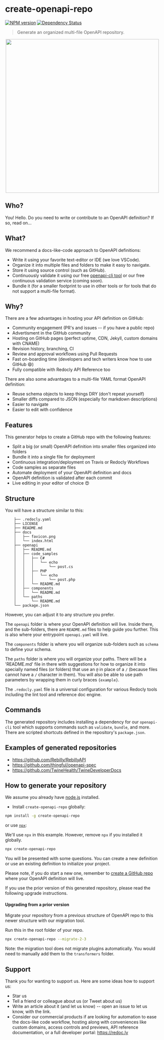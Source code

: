 # create-openapi-repo

[![NPM version][npm-image]][npm-url] [![Dependency Status][daviddm-image]][daviddm-url] 

> Generate an organized multi-file OpenAPI repository.

<center>

<img src="./logo.png" width="500px"/>

</center>

## Who?
You! Hello.  Do you need to write or contribute to an OpenAPI definition?  If so, read on...

## What?
We recommend a docs-like-code approach to OpenAPI definitions:
- Write it using your favorite text-editor or IDE (we love VSCode).
- Organize it into multiple files and folders to make it easy to navigate.
- Store it using source control (such as GitHub).
- Continuously validate it using our free [openapi-cli tool](https://github.com/redocly/openapi-cli) or our free continuous validation service (coming soon).
- Bundle it (for a smaller footprint to use in other tools or for tools that do not support a multi-file format).

## Why?
There are a few advantages in hosting your API definition on GitHub:
 - Community engagement (PR's and issues -- if you have a public repo)
 - Advertisment in the GitHub community
 - Hosting on GitHub pages (perfect uptime, CDN, Jekyll, custom domains with CNAME)
 - Revision history, branching, CI
 - Review and approval workflows using Pull Requests
 - Fast on-boarding time (developers and tech writers know how to use GitHub :smile:)
 - Fully compatible with Redocly API Reference too

 There are also some advantages to a multi-file YAML format OpenAPI definition:
 - Reuse schema objects to keep things DRY (don't repeat yourself) 
 - Smaller diffs compared to JSON (especially for markdown descriptions)
 - Easier to navigate
 - Easier to edit with confidence

## Features
This generator helps to create a GitHub repo with the following features:
 - Split a big (or small) OpenAPI definition into smaller files organized into folders
 - Bundle it into a single file for deployment
 - Continuous integration/deployment on Travis or Redocly Workflows
 - Code samples as separate files
 - Automate deployment of your OpenAPI definition and docs
 - OpenAPI definition is validated after each commit
 - Live editing in your editor of choice :heart_eyes:

## Structure

You will have a structure similar to this:
```
    ├── .redocly.yaml
    ├── LICENSE
    ├── README.md
    ├── docs
    │   ├── favicon.png
    │   └── index.html
    ├── openapi
    │   ├── README.md
    │   ├── code_samples
    │   │   ├── C#
    │   │   │   └── echo
    │   │   │       └── post.cs
    │   │   ├── PHP
    │   │   │   └── echo
    │   │   │       └── post.php
    │   │   └── README.md
    │   ├── components
    │   │   └── README.md
    │   └── paths
    │       └── README.md
    └── package.json
```

However, you can adjust it to any structure you prefer.

The `openapi` folder is where your OpenAPI definition will live.  Inside there, and the sub-folders, there are `README.md` files to help guide you further. This is also where your entrypoint `openapi.yaml` will live.

The `components` folder is where you will organize sub-folders such as `schema` to define your schema.

The `paths` folder is where you will organize your paths. There will be a 'README.md' file in there with suggestions for how to organize it into specially named files (or folders) that use an `@` in place of a `/` (because files cannot have a `/` character in them).  You will also be able to use path parameters by wrapping them in curly braces `{example}`.

The `.redocly.yaml` file is a universal configuration for various Redocly tools including the lint tool and reference doc engine.

## Commands

The generated repository includes installing a dependency for our `openapi-cli` tool which supports commands such as `validate`, `bundle`, and more.  There are scripted shortcuts defined in the repository's `package.json`.  


## Examples of generated repositories
- https://github.com/Rebilly/RebillyAPI
- https://github.com/thingful/openapi-spec
- https://github.com/TwineHealth/TwineDeveloperDocs

## How to generate your repository

We assume you already have [node.js](https://nodejs.org/) installed.

- Install `create-openapi-repo` globally:
```bash
npm install -g create-openapi-repo
```
or use [`npx`](https://medium.com/@maybekatz/introducing-npx-an-npm-package-runner-55f7d4bd282b):

We'll use `npx` in this example.  However, remove `npx` if you installed it globally.

```bash
npx create-openapi-repo
```

You will be presented with some questions. You can create a new definition or use an existing definition to initialize your project.

Please note, if you do start a new one, remember to [create a GitHub repo](https://help.github.com/articles/create-a-repo/#create-a-new-repository-on-github) where your OpenAPI definition will live.

If you use the prior version of this generated repository, please read the following upgrade instructions.

#### Upgrading from a prior version

Migrate your repository from a previous structure of OpenAPI repo to this newer structure with our migration tool. 

Run this in the root folder of your repo.

```bash
npx create-openapi-repo --migrate-2-3
```

Note: the migration tool does not migrate plugins automatically. You would need to manually add them to the `transformers` folder. 

## Support

Thank you for wanting to support us. Here are some ideas how to support us:

* Star us
* Tell a friend or colleague about us (or Tweet about us)
* Write an article about it (and let us know) -- open an issue to let us know, with the link.
* Consider our commercial products if are looking for automation to ease the docs-like code workflow, hosting along with conveniences like custom domains, access controls and previews, API reference documentation, or a full developer portal:  https://redoc.ly

[npm-image]: https://badge.fury.io/js/generator-openapi-repo.svg
[npm-url]: https://npmjs.org/package/generator-openapi-repo
[daviddm-image]: https://david-dm.org/Rebilly/generator-openapi-repo.svg?theme=shields.io
[daviddm-url]: https://david-dm.org/Rebilly/generator-openapi-repo
